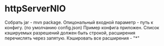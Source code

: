 # httpServerNIO

Собрать jar - mvn package.
Опицональный входной параметр - путь к конфигу. (по умолчанию config.json)
Пример конфига приложен.
Список кэшируемых разрешений должен быть строкой, расширения перечислять через запятую.
Кэшировать все расширения - "\*"
